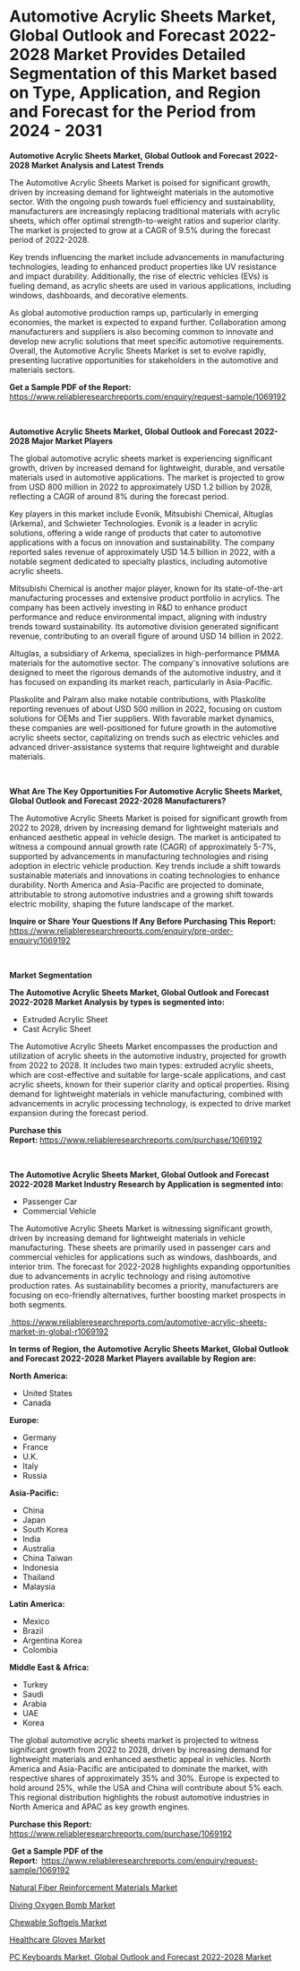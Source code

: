 <p><h1>Automotive Acrylic Sheets Market, Global Outlook and Forecast 2022-2028 Market Provides Detailed Segmentation of this Market based on Type, Application, and Region and Forecast for the Period from 2024 - 2031</h1></p><p><strong>Automotive Acrylic Sheets Market, Global Outlook and Forecast 2022-2028 Market Analysis and Latest Trends</strong></p>
<p><p>The Automotive Acrylic Sheets Market is poised for significant growth, driven by increasing demand for lightweight materials in the automotive sector. With the ongoing push towards fuel efficiency and sustainability, manufacturers are increasingly replacing traditional materials with acrylic sheets, which offer optimal strength-to-weight ratios and superior clarity. The market is projected to grow at a CAGR of 9.5% during the forecast period of 2022-2028.</p><p>Key trends influencing the market include advancements in manufacturing technologies, leading to enhanced product properties like UV resistance and impact durability. Additionally, the rise of electric vehicles (EVs) is fueling demand, as acrylic sheets are used in various applications, including windows, dashboards, and decorative elements.</p><p>As global automotive production ramps up, particularly in emerging economies, the market is expected to expand further. Collaboration among manufacturers and suppliers is also becoming common to innovate and develop new acrylic solutions that meet specific automotive requirements. Overall, the Automotive Acrylic Sheets Market is set to evolve rapidly, presenting lucrative opportunities for stakeholders in the automotive and materials sectors.</p></p>
<p><strong>Get a Sample PDF of the Report:&nbsp;</strong> <a href="https://www.reliableresearchreports.com/enquiry/request-sample/1069192">https://www.reliableresearchreports.com/enquiry/request-sample/1069192</a></p>
<p>&nbsp;</p>
<p><strong>Automotive Acrylic Sheets Market, Global Outlook and Forecast 2022-2028 Major Market Players</strong></p>
<p><p>The global automotive acrylic sheets market is experiencing significant growth, driven by increased demand for lightweight, durable, and versatile materials used in automotive applications. The market is projected to grow from USD 800 million in 2022 to approximately USD 1.2 billion by 2028, reflecting a CAGR of around 8% during the forecast period.</p><p>Key players in this market include Evonik, Mitsubishi Chemical, Altuglas (Arkema), and Schwieter Technologies. Evonik is a leader in acrylic solutions, offering a wide range of products that cater to automotive applications with a focus on innovation and sustainability. The company reported sales revenue of approximately USD 14.5 billion in 2022, with a notable segment dedicated to specialty plastics, including automotive acrylic sheets.</p><p>Mitsubishi Chemical is another major player, known for its state-of-the-art manufacturing processes and extensive product portfolio in acrylics. The company has been actively investing in R&D to enhance product performance and reduce environmental impact, aligning with industry trends toward sustainability. Its automotive division generated significant revenue, contributing to an overall figure of around USD 14 billion in 2022.</p><p>Altuglas, a subsidiary of Arkema, specializes in high-performance PMMA materials for the automotive sector. The company's innovative solutions are designed to meet the rigorous demands of the automotive industry, and it has focused on expanding its market reach, particularly in Asia-Pacific.</p><p>Plaskolite and Palram also make notable contributions, with Plaskolite reporting revenues of about USD 500 million in 2022, focusing on custom solutions for OEMs and Tier suppliers. With favorable market dynamics, these companies are well-positioned for future growth in the automotive acrylic sheets sector, capitalizing on trends such as electric vehicles and advanced driver-assistance systems that require lightweight and durable materials.</p></p>
<p>&nbsp;</p>
<p><strong>What Are The Key Opportunities For Automotive Acrylic Sheets Market, Global Outlook and Forecast 2022-2028 Manufacturers?</strong></p>
<p><p>The Automotive Acrylic Sheets Market is poised for significant growth from 2022 to 2028, driven by increasing demand for lightweight materials and enhanced aesthetic appeal in vehicle design. The market is anticipated to witness a compound annual growth rate (CAGR) of approximately 5-7%, supported by advancements in manufacturing technologies and rising adoption in electric vehicle production. Key trends include a shift towards sustainable materials and innovations in coating technologies to enhance durability. North America and Asia-Pacific are projected to dominate, attributable to strong automotive industries and a growing shift towards electric mobility, shaping the future landscape of the market.</p></p>
<p><strong>Inquire or Share Your Questions If Any Before Purchasing This Report:</strong> <a href="https://www.reliableresearchreports.com/enquiry/pre-order-enquiry/1069192">https://www.reliableresearchreports.com/enquiry/pre-order-enquiry/1069192</a></p>
<p>&nbsp;</p>
<p><strong>Market Segmentation</strong></p>
<p><strong>The Automotive Acrylic Sheets Market, Global Outlook and Forecast 2022-2028 Market Analysis by types is segmented into:</strong></p>
<p><ul><li>Extruded Acrylic Sheet</li><li>Cast Acrylic Sheet</li></ul></p>
<p><p>The Automotive Acrylic Sheets Market encompasses the production and utilization of acrylic sheets in the automotive industry, projected for growth from 2022 to 2028. It includes two main types: extruded acrylic sheets, which are cost-effective and suitable for large-scale applications, and cast acrylic sheets, known for their superior clarity and optical properties. Rising demand for lightweight materials in vehicle manufacturing, combined with advancements in acrylic processing technology, is expected to drive market expansion during the forecast period.</p></p>
<p><strong>Purchase this Report:&nbsp;</strong><a href="https://www.reliableresearchreports.com/purchase/1069192">https://www.reliableresearchreports.com/purchase/1069192</a></p>
<p>&nbsp;</p>
<p><strong>The Automotive Acrylic Sheets Market, Global Outlook and Forecast 2022-2028 Market Industry Research by Application is segmented into:</strong></p>
<p><ul><li>Passenger Car</li><li>Commercial Vehicle</li></ul></p>
<p><p>The Automotive Acrylic Sheets Market is witnessing significant growth, driven by increasing demand for lightweight materials in vehicle manufacturing. These sheets are primarily used in passenger cars and commercial vehicles for applications such as windows, dashboards, and interior trim. The forecast for 2022-2028 highlights expanding opportunities due to advancements in acrylic technology and rising automotive production rates. As sustainability becomes a priority, manufacturers are focusing on eco-friendly alternatives, further boosting market prospects in both segments.</p></p>
<p><a href="https://www.reliableresearchreports.com/automotive-acrylic-sheets-market-in-global-r1069192">&nbsp;https://www.reliableresearchreports.com/automotive-acrylic-sheets-market-in-global-r1069192</a></p>
<p><strong>In terms of Region, the Automotive Acrylic Sheets Market, Global Outlook and Forecast 2022-2028 Market Players available by Region are:</strong></p>
<p>
    <p> <strong> North America: </strong>
        <ul>
            <li>United States</li>
            <li>Canada</li>
        </ul>
        </p> 
    <p> <strong> Europe: </strong>
        <ul>
            <li>Germany</li>
            <li>France</li>
            <li>U.K.</li>
            <li>Italy</li>
            <li>Russia</li>
        </ul>
        </p> 
    <p> <strong> Asia-Pacific: </strong>
        <ul>
            <li>China</li>
            <li>Japan</li>
            <li>South Korea</li>
            <li>India</li>
            <li>Australia</li>
            <li>China Taiwan</li>
            <li>Indonesia</li>
            <li>Thailand</li>
            <li>Malaysia</li>
        </ul>
        </p> 
    <p> <strong> Latin America: </strong>
        <ul>
            <li>Mexico</li>
            <li>Brazil</li>
            <li>Argentina Korea</li>
            <li>Colombia</li>
        </ul>
        </p> 
    <p> <strong> Middle East & Africa: </strong>
        <ul>
            <li>Turkey</li>
            <li>Saudi</li>
            <li>Arabia</li>
            <li>UAE</li>
            <li>Korea</li>
        </ul>
    </p>
    </p>
<p><p>The global automotive acrylic sheets market is projected to witness significant growth from 2022 to 2028, driven by increasing demand for lightweight materials and enhanced aesthetic appeal in vehicles. North America and Asia-Pacific are anticipated to dominate the market, with respective shares of approximately 35% and 30%. Europe is expected to hold around 25%, while the USA and China will contribute about 5% each. This regional distribution highlights the robust automotive industries in North America and APAC as key growth engines.</p></p>
<p><strong>Purchase this Report: </strong><a href="https://www.reliableresearchreports.com/purchase/1069192">https://www.reliableresearchreports.com/purchase/1069192</a></p>
<p>&nbsp;<strong>Get a Sample PDF of the Report:&nbsp;&nbsp;</strong><a href="https://www.reliableresearchreports.com/enquiry/request-sample/1069192">https://www.reliableresearchreports.com/enquiry/request-sample/1069192</a></p>
<p><strong></strong></p>
<p><p><a href="https://issuu.com/reportprime-2/docs/natural-fiber-reinforcement-materia_556aa0ba678554">Natural Fiber Reinforcement Materials Market</a></p><p><a href="https://medium.com/@lizarempel/insights-into-diving-oxygen-bomb-market-share-and-competitive-landscape-for-period-from-2024-to-2e12c2d3feaa">Diving Oxygen Bomb Market</a></p><p><a href="https://www.linkedin.com/pulse/chewable-softgels-market-outlook-share-analysis--2xhpe?trackingId=L7SfnY6aQ3yjTB5Gn2I3RA%3D%3D">Chewable Softgels Market</a></p><p><a href="https://www.linkedin.com/pulse/global-perspectives-healthcare-gloves-market-trends-uhgee?trackingId=zCTS%2BAyjSTSbARvyRdZEiA%3D%3D">Healthcare Gloves Market</a></p><p><a href="https://github.com/joannesouthgate/Market-Research-Report-List-4/blob/main/pc-keyboards-market-global-outlook-and-forecast-2022-2028-market.md">PC Keyboards Market, Global Outlook and Forecast 2022-2028 Market</a></p></p>